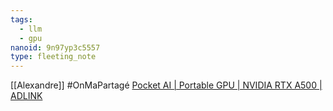 ```yaml
---
tags:
  - llm
  - gpu
nanoid: 9n97yp3c5557
type: fleeting_note
---
```

[[Alexandre]] #OnMaPartagé [Pocket AI | Portable GPU | NVIDIA RTX A500 | ADLINK](https://www.adlinktech.com/en/pocket-ai-with-nvidia-rtx-a500-egpu)
